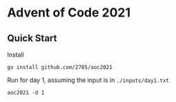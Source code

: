 # Advent of Code 2021

## Quick Start

Install

```
go install github.com/2785/aoc2021
```

Run for day 1, assuming the input is in `./inputs/day1.txt`

```
aoc2021 -d 1
```

